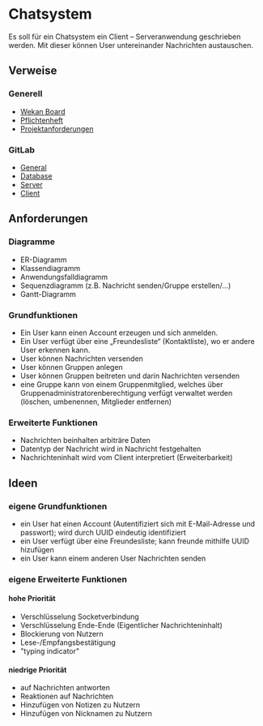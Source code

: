 # Chatsystem

Es soll für ein Chatsystem ein Client – Serveranwendung geschrieben werden. Mit dieser
können User untereinander Nachrichten austauschen.

## Verweise

### Generell

* [Wekan Board](<https://wekan.lgsit.de/b/Ey9toWzCXSSerdjuB/projekt-3-chatsystem>)
* [Pflichtenheft](Pflichtenheft.docx)
* [Projektanforderungen](Projektanforderungen.pdf)

### GitLab

* [General](<https://gitlab.lgsit.de/projekt-3-chatsystem/general>)
* [Database](<https://gitlab.lgsit.de/projekt-3-chatsystem/database>)
* [Server](<https://gitlab.lgsit.de/projekt-3-chatsystem/server/>)
* [Client](<https://gitlab.lgsit.de/projekt-3-chatsystem/client/>)

## Anforderungen

### Diagramme

* ER-Diagramm
* Klassendiagramm
* Anwendungsfalldiagramm
* Sequenzdiagramm (z.B. Nachricht senden/Gruppe erstellen/...)
* Gantt-Diagramm

### Grundfunktionen

* Ein User kann einen Account erzeugen und sich anmelden.
* Ein User verfügt über eine „Freundesliste“ (Kontaktliste), wo er andere User erkennen kann.
* User können Nachrichten versenden
* User können Gruppen anlegen
* User können Gruppen beitreten und darin Nachrichten versenden
* eine Gruppe kann von einem Gruppenmitglied, welches über Gruppenadministratorenberechtigung verfügt verwaltet werden (löschen, umbenennen, Mitglieder entfernen)

### Erweiterte Funktionen

* Nachrichten beinhalten arbiträre Daten
* Datentyp der Nachricht wird in Nachricht festgehalten
* Nachrichteninhalt wird vom Client interpretiert (Erweiterbarkeit)

## Ideen

### eigene Grundfunktionen

* ein User hat einen Account (Autentifiziert sich mit E-Mail-Adresse und passwort); wird durch UUID eindeutig identifiziert
* ein User verfügt über eine Freundesliste; kann freunde mithilfe UUID hizufügen
* ein User kann einem anderen User Nachrichten senden

### eigene Erweiterte Funktionen

#### hohe Priorität

* Verschlüsselung Socketverbindung
* Verschlüsselung Ende-Ende (Eigentlicher Nachrichteninhalt)
* Blockierung von Nutzern
* Lese-/Empfangsbestätigung
* "typing indicator"

#### niedrige Priorität

* auf Nachrichten antworten
* Reaktionen auf Nachrichten
* Hinzufügen von Notizen zu Nutzern
* Hinzufügen von Nicknamen zu Nutzern
